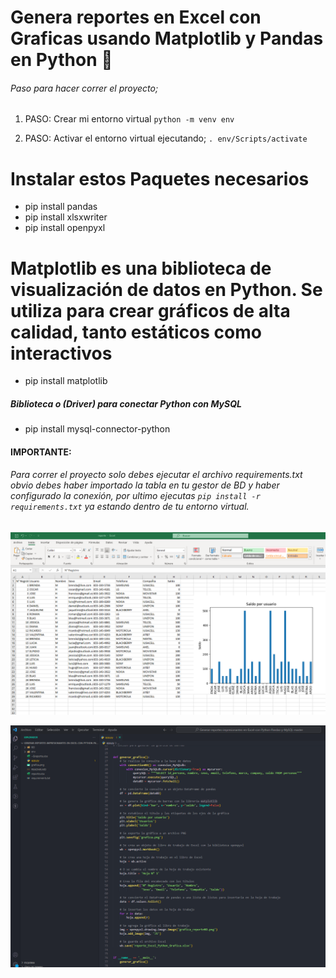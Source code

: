 # Genera reportes en Excel con Graficas usando Matplotlib y Pandas en  Python 🐍

###### Paso para hacer correr el proyecto;

1. PASO: Crear mi entorno virtual
   `python -m venv env `

2. PASO: Activar el entorno virtual ejecutando;
   `. env/Scripts/activate`

# Instalar estos Paquetes necesarios

- pip install pandas
- pip install xlsxwriter
- pip install openpyxl

# Matplotlib es una biblioteca de visualización de datos en Python. Se utiliza para crear gráficos de alta calidad, tanto estáticos como interactivos

- pip install matplotlib

##### Biblioteca o (Driver) para conectar Python con MySQL

- pip install mysql-connector-python

#### IMPORTANTE:

###### Para correr el proyecto solo debes ejecutar el archivo requirements.txt obvio debes haber importado la tabla en tu gestor de BD y haber configurado la conexión, por ultimo ejecutas `pip install -r requirements.txt` ya estando dentro de tu entorno virtual.

![](https://raw.githubusercontent.com/urian121/imagenes-proyectos-github/master/grafica_con_matplotlib.png)

![](https://raw.githubusercontent.com/urian121/imagenes-proyectos-github/master/codigo_grafica_python_pandas.png)
